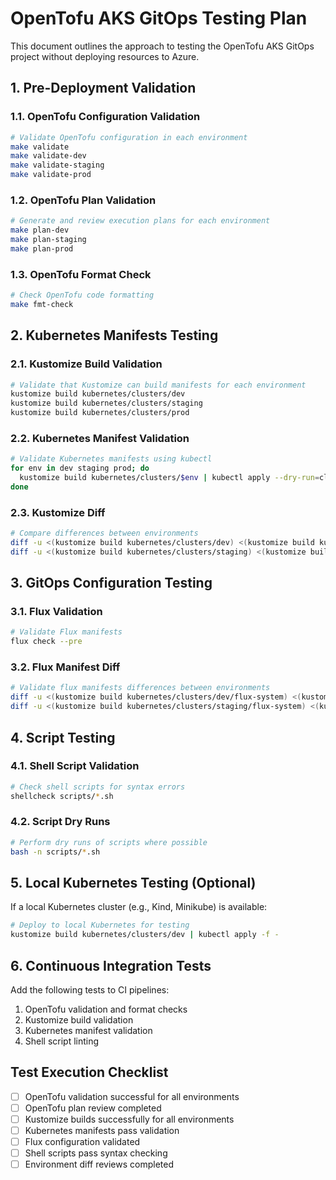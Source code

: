 # OpenTofu AKS GitOps Testing Plan

This document outlines the approach to testing the OpenTofu AKS GitOps project without deploying resources to Azure.

## 1. Pre-Deployment Validation

### 1.1. OpenTofu Configuration Validation

```bash
# Validate OpenTofu configuration in each environment
make validate
make validate-dev
make validate-staging
make validate-prod
```

### 1.2. OpenTofu Plan Validation

```bash
# Generate and review execution plans for each environment
make plan-dev
make plan-staging
make plan-prod
```

### 1.3. OpenTofu Format Check

```bash
# Check OpenTofu code formatting
make fmt-check
```

## 2. Kubernetes Manifests Testing

### 2.1. Kustomize Build Validation

```bash
# Validate that Kustomize can build manifests for each environment
kustomize build kubernetes/clusters/dev
kustomize build kubernetes/clusters/staging
kustomize build kubernetes/clusters/prod
```

### 2.2. Kubernetes Manifest Validation

```bash
# Validate Kubernetes manifests using kubectl
for env in dev staging prod; do
  kustomize build kubernetes/clusters/$env | kubectl apply --dry-run=client -f -
done
```

### 2.3. Kustomize Diff

```bash
# Compare differences between environments
diff -u <(kustomize build kubernetes/clusters/dev) <(kustomize build kubernetes/clusters/staging)
diff -u <(kustomize build kubernetes/clusters/staging) <(kustomize build kubernetes/clusters/prod)
```

## 3. GitOps Configuration Testing

### 3.1. Flux Validation

```bash
# Validate Flux manifests
flux check --pre
```

### 3.2. Flux Manifest Diff

```bash
# Validate flux manifests differences between environments
diff -u <(kustomize build kubernetes/clusters/dev/flux-system) <(kustomize build kubernetes/clusters/staging/flux-system)
diff -u <(kustomize build kubernetes/clusters/staging/flux-system) <(kustomize build kubernetes/clusters/prod/flux-system)
```

## 4. Script Testing

### 4.1. Shell Script Validation

```bash
# Check shell scripts for syntax errors
shellcheck scripts/*.sh
```

### 4.2. Script Dry Runs

```bash
# Perform dry runs of scripts where possible
bash -n scripts/*.sh
```

## 5. Local Kubernetes Testing (Optional)

If a local Kubernetes cluster (e.g., Kind, Minikube) is available:

```bash
# Deploy to local Kubernetes for testing
kustomize build kubernetes/clusters/dev | kubectl apply -f -
```

## 6. Continuous Integration Tests

Add the following tests to CI pipelines:

1. OpenTofu validation and format checks
2. Kustomize build validation
3. Kubernetes manifest validation
4. Shell script linting

## Test Execution Checklist

- [ ] OpenTofu validation successful for all environments
- [ ] OpenTofu plan review completed
- [ ] Kustomize builds successfully for all environments
- [ ] Kubernetes manifests pass validation
- [ ] Flux configuration validated
- [ ] Shell scripts pass syntax checking
- [ ] Environment diff reviews completed

